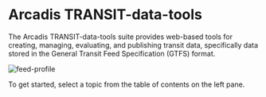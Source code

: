 # Arcadis TRANSIT-data-tools

The Arcadis TRANSIT-data-tools suite provides web-based tools for creating, managing, evaluating, and publishing transit data, specifically data stored in the General Transit Feed Specification (GTFS) format.

![feed-profile](https://datatools-builds.s3.amazonaws.com/docs/intro/feed-profile.png)

To get started, select a topic from the table of contents on the left pane.
